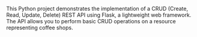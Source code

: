 This Python project demonstrates the implementation of a CRUD (Create, Read, Update, Delete) REST API using Flask, a lightweight web framework. The API allows you to perform basic CRUD operations on a resource representing coffee shops.